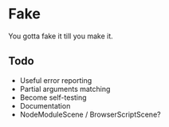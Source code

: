 # Fake

You gotta fake it till you make it.

## Todo

* Useful error reporting
* Partial arguments matching
* Become self-testing
* Documentation
* NodeModuleScene / BrowserScriptScene?
